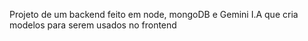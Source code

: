 Projeto de um backend feito em node, mongoDB e Gemini I.A que cria modelos para serem usados no frontend

